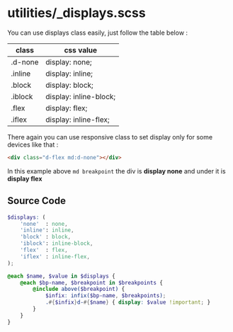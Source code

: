 # utilities/_displays.scss

You can use displays class easily, just follow the table below :

| class   | css value              |
|---------|------------------------|
| .d-none | display: none;         |
| .inline | display: inline;       |
| .block  | display: block;        |
| .iblock | display: inline-block; |
| .flex   | display: flex;         |
| .iflex  | display: inline-flex;  |

There again you can use responsive class to set display only for some devices like that :
```html
<div class="d-flex md:d-none"></div>
```

In this example above `md breakpoint` the div is **display none** and under it is **display flex**

## Source Code
```scss
$displays: (
	'none'  : none,
	'inline': inline,
	'block' : block,
	'iblock': inline-block,
	'flex'  : flex,
	'iflex' : inline-flex,
);

@each $name, $value in $displays {
	@each $bp-name, $breakpoint in $breakpoints {
		@include above($breakpoint) {
			$infix: infix($bp-name, $breakpoints);
			.#{$infix}d-#{$name} { display: $value !important; }
		}
	}
}
```